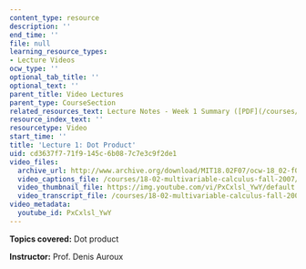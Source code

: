 ```yaml
---
content_type: resource
description: ''
end_time: ''
file: null
learning_resource_types:
- Lecture Videos
ocw_type: ''
optional_tab_title: ''
optional_text: ''
parent_title: Video Lectures
parent_type: CourseSection
related_resources_text: Lecture Notes - Week 1 Summary ([PDF](/courses/18-02-multivariable-calculus-fall-2007/resources/lec_week1))
resource_index_text: ''
resourcetype: Video
start_time: ''
title: 'Lecture 1: Dot Product'
uid: cd3637f7-71f9-145c-6b08-7c7e3c9f2de1
video_files:
  archive_url: http://www.archive.org/download/MIT18.02F07/ocw-18_02-f07-lec01_300k.mp4
  video_captions_file: /courses/18-02-multivariable-calculus-fall-2007/2f9ef0629b7454e091bcdb9f8c1eaa9a_PxCxlsl_YwY.vtt
  video_thumbnail_file: https://img.youtube.com/vi/PxCxlsl_YwY/default.jpg
  video_transcript_file: /courses/18-02-multivariable-calculus-fall-2007/a6ef6f99ba62d94a0cbcb4bfd5eefce4_PxCxlsl_YwY.pdf
video_metadata:
  youtube_id: PxCxlsl_YwY
---
```


**Topics covered:** Dot product

**Instructor:** Prof. Denis Auroux

